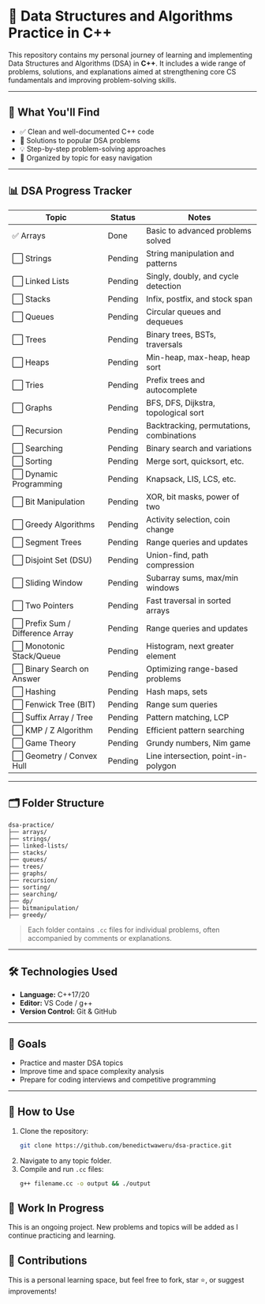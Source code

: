 # 📘 Data Structures and Algorithms Practice in C++

This repository contains my personal journey of learning and implementing Data Structures and Algorithms (DSA) in **C++**. It includes a wide range of problems, solutions, and explanations aimed at strengthening core CS fundamentals and improving problem-solving skills.

---

## 🧠 What You'll Find

- ✅ Clean and well-documented C++ code
- 🧩 Solutions to popular DSA problems
- 💡 Step-by-step problem-solving approaches
- 📁 Organized by topic for easy navigation

---
## 📊 DSA Progress Tracker

| Topic               | Status  | Notes |
|---------------------|---------|-------|
| ✅ Arrays            | Done    | Basic to advanced problems solved |
| ⬜ Strings           | Pending    | String manipulation and patterns |
| ⬜ Linked Lists      | Pending    | Singly, doubly, and cycle detection |
| ⬜ Stacks            | Pending    | Infix, postfix, and stock span |
| ⬜ Queues            | Pending    | Circular queues and dequeues |
| ⬜ Trees             | Pending    | Binary trees, BSTs, traversals |
| ⬜ Heaps             | Pending | Min-heap, max-heap, heap sort |
| ⬜ Tries             | Pending | Prefix trees and autocomplete |
| ⬜ Graphs            | Pending    | BFS, DFS, Dijkstra, topological sort |
| ⬜ Recursion         | Pending    | Backtracking, permutations, combinations |
| ⬜ Searching         | Pending    | Binary search and variations |
| ⬜ Sorting           | Pending    | Merge sort, quicksort, etc. |
| ⬜ Dynamic Programming | Pending | Knapsack, LIS, LCS, etc. |
| ⬜ Bit Manipulation  | Pending | XOR, bit masks, power of two |
| ⬜ Greedy Algorithms | Pending    | Activity selection, coin change |
| ⬜ Segment Trees     | Pending | Range queries and updates |
| ⬜ Disjoint Set (DSU) | Pending | Union-find, path compression |
| ⬜ Sliding Window            | Pending | Subarray sums, max/min windows |
| ⬜ Two Pointers              | Pending     | Fast traversal in sorted arrays |
| ⬜ Prefix Sum / Difference Array | Pending | Range queries and updates |
| ⬜ Monotonic Stack/Queue     | Pending     | Histogram, next greater element |
| ⬜ Binary Search on Answer   | Pending     | Optimizing range-based problems |
| ⬜ Hashing                   | Pending     | Hash maps, sets |
| ⬜ Fenwick Tree (BIT)        | Pending     | Range sum queries |
| ⬜ Suffix Array / Tree       | Pending     | Pattern matching, LCP |
| ⬜ KMP / Z Algorithm         | Pending     | Efficient pattern searching |
| ⬜ Game Theory               | Pending     | Grundy numbers, Nim game |
| ⬜ Geometry / Convex Hull    | Pending     | Line intersection, point-in-polygon |

---

## 🗂️ Folder Structure
```
dsa-practice/
├── arrays/
├── strings/
├── linked-lists/
├── stacks/
├── queues/
├── trees/
├── graphs/
├── recursion/
├── sorting/
├── searching/
├── dp/
├── bitmanipulation/
├── greedy/
```


> Each folder contains `.cc` files for individual problems, often accompanied by comments or explanations.

---

## 🛠️ Technologies Used

- **Language:** C++17/20
- **Editor:** VS Code / g++
- **Version Control:** Git & GitHub

---

## 🎯 Goals

- Practice and master DSA topics
- Improve time and space complexity analysis
- Prepare for coding interviews and competitive programming

---

## 📝 How to Use

1. Clone the repository:
   ```bash
   git clone https://github.com/benedictwaweru/dsa-practice.git
   ```
2. Navigate to any topic folder.
3. Compile and run ```.cc``` files:
   ```bash
   g++ filename.cc -o output && ./output
   ```

## 🚧 Work In Progress

This is an ongoing project. New problems and topics will be added as I continue practicing and learning.

## 🤝 Contributions

This is a personal learning space, but feel free to fork, star ⭐, or suggest improvements!
